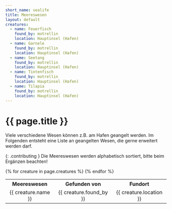 ```yaml
---
short_name: sealife
title: Meereswesen
layout: default
creatures:
  - name: Feuerfisch
    found_by: motrellin
    location: Hauptinsel (Hafen)
  - name: Garnele
    found_by: motrellin
    location: Hauptinsel (Hafen)
  - name: Seetang
    found_by: motrellin
    location: Hauptinsel (Hafen)
  - name: Tintenfisch
    found_by: motrellin
    location: Hauptinsel (Hafen)
  - name: Tilapia
    found_by: motrellin
    location: Hauptinsel (Hafen)
---
```

# {{ page.title }}

Viele verschiedene Wesen können z.B. am Hafen geangelt werden. Im Folgenden
entsteht eine Liste an geangelten Wesen, die gerne erweitert werden darf.

{: .contributing }
Die Meereswesen werden alphabetisch sortiert, bitte beim Ergänzen beachten!

<table>
 <tr>
  <th>
   Meereswesen
  </th>
  <th>
   Gefunden von
  </th>
  <th>
   Fundort
  </th>
 </tr>
 {% for creature in page.creatures %}
 <tr>
  <td>
   <center>{{ creature.name }}</center>
  </td>
  <td>
   <center>{{ creature.found_by }}</center>
  </td>
  <td>
   <center>{{ creature.location }}</center>
  </td>
 </tr>
 {% endfor %}
</table>
